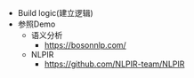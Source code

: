 + Build logic(建立逻辑)
+ 参照Demo
  + 语义分析
    + https://bosonnlp.com/
  + NLPIR
    + https://github.com/NLPIR-team/NLPIR
